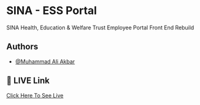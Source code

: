 # SINA - ESS Portal

SINA Health, Education & Welfare Trust Employee Portal Front End Rebuild

## Authors

- [@Muhammad Ali Akbar](https://www.github.com/MAliAkbar22)

## 🔗 LIVE Link

[Click Here To See Live](https://katherineoelsner.com/)
